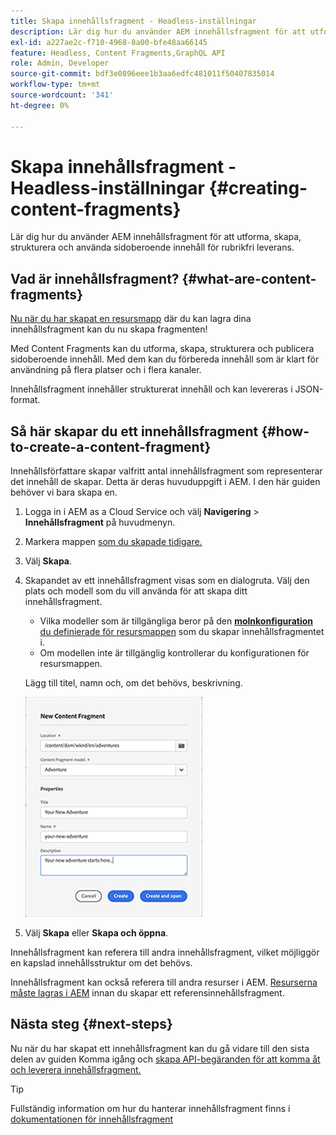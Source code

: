 ```yaml
---
title: Skapa innehållsfragment - Headless-inställningar
description: Lär dig hur du använder AEM innehållsfragment för att utforma, skapa, strukturera och använda sidoberoende innehåll för rubrikfri leverans.
exl-id: a227ae2c-f710-4968-8a00-bfe48aa66145
feature: Headless, Content Fragments,GraphQL API
role: Admin, Developer
source-git-commit: bdf3e0896eee1b3aa6edfc481011f50407835014
workflow-type: tm+mt
source-wordcount: '341'
ht-degree: 0%

---
```


# Skapa innehållsfragment - Headless-inställningar {#creating-content-fragments}

Lär dig hur du använder AEM innehållsfragment för att utforma, skapa, strukturera och använda sidoberoende innehåll för rubrikfri leverans.

## Vad är innehållsfragment? {#what-are-content-fragments}

[Nu när du har skapat en resursmapp](create-assets-folder.md) där du kan lagra dina innehållsfragment kan du nu skapa fragmenten!

Med Content Fragments kan du utforma, skapa, strukturera och publicera sidoberoende innehåll. Med dem kan du förbereda innehåll som är klart för användning på flera platser och i flera kanaler.

Innehållsfragment innehåller strukturerat innehåll och kan levereras i JSON-format.

## Så här skapar du ett innehållsfragment {#how-to-create-a-content-fragment}

Innehållsförfattare skapar valfritt antal innehållsfragment som representerar det innehåll de skapar. Detta är deras huvuduppgift i AEM. I den här guiden behöver vi bara skapa en.

1. Logga in i AEM as a Cloud Service och välj **Navigering** > **Innehållsfragment** på huvudmenyn.

1. Markera mappen [som du skapade tidigare.](create-assets-folder.md)
1. Välj **Skapa**.
1. Skapandet av ett innehållsfragment visas som en dialogruta.
Välj den plats och modell som du vill använda för att skapa ditt innehållsfragment.

   * Vilka modeller som är tillgängliga beror på den [**molnkonfiguration** du definierade för resursmappen](create-assets-folder.md) som du skapar innehållsfragmentet i.
   * Om modellen inte är tillgänglig kontrollerar du konfigurationen för resursmappen.

   Lägg till titel, namn och, om det behövs, beskrivning.

   ![Dialogrutan Skapa nytt innehållsfragment](/help/sites-cloud/administering/content-fragments/assets/cfc-console-create.png)

1. Välj **Skapa** eller **Skapa och öppna**.

Innehållsfragment kan referera till andra innehållsfragment, vilket möjliggör en kapslad innehållsstruktur om det behövs.

Innehållsfragment kan också referera till andra resurser i AEM. [Resurserna måste lagras i AEM](/help/assets/manage-digital-assets.md) innan du skapar ett referensinnehållsfragment.

## Nästa steg {#next-steps}

Nu när du har skapat ett innehållsfragment kan du gå vidare till den sista delen av guiden Komma igång och [skapa API-begäranden för att komma åt och leverera innehållsfragment.](create-api-request.md)

>[!TIP]
>
>Fullständig information om hur du hanterar innehållsfragment finns i [dokumentationen för innehållsfragment](/help/sites-cloud/administering/content-fragments/overview.md)
